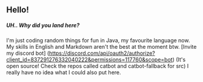 ## Hello!
##### UH.. Why did you land here?
I'm just coding random things for fun in Java, my favourite language now. 
My skills in English and Markdown aren't the best at the moment btw. 
[Invite my discord bot] (https://discord.com/api/oauth2/authorize?client_id=837291276332040222&permissions=117760&scope=bot) (It's open source! Check the repos called catbot and catbot-fallback for src)
I really have no idea what I could also put here.